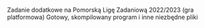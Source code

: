 Zadanie dodatkowe na Pomorską Ligę Zadaniową 2022/2023 (gra platformowa)
Gotowy, skompilowany program i inne niezbędne pliki

